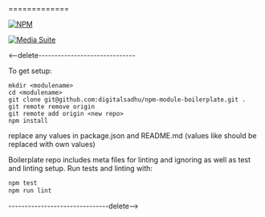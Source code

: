 <module name>
=============

<Module description>

[![NPM](https://nodei.co/npm/<npmmodulename>.png?compact=true)](https://nodei.co/npm/<npmmodulename>/)

[![Media Suite](http://mediasuite.co.nz/ms-badge.png)](http://mediasuite.co.nz)

<--delete------------------------------

To get setup:

```
mkdir <modulename>
cd <modulename>
git clone git@github.com:digitalsadhu/npm-module-boilerplate.git .
git remote remove origin
git remote add origin <new repo>
npm install
```

replace any values in package.json and README.md
(values like <example> should be replaced with own values)

Boilerplate repo includes meta files for linting and ignoring
as well as test and linting setup. Run tests and linting with:

```js
npm test
npm run lint
```

-------------------------------delete-->
